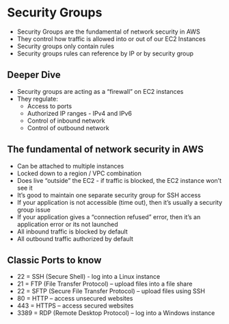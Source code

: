# Security Groups

* Security Groups are the fundamental of network security in AWS
* They control how traffic is allowed into or out of our EC2 Instances
* Security groups only contain rules
* Security groups rules can reference by IP or by security group


## Deeper Dive

* Security groups are acting as a “firewall” on EC2 instances
* They regulate:
  * Access to ports
  * Authorized IP ranges - IPv4 and IPv6
  * Control of inbound network
  * Control of outbound network

## The fundamental of network security in AWS

* Can be attached to multiple instances
* Locked down to a region / VPC combination
* Does live “outside” the EC2 - if traffic is blocked, the EC2 instance won’t see it
* It’s good to maintain one separate security group for SSH access
* If your application is not accessible (time out), then it’s usually a security group issue
* If your application gives a “connection refused” error, then it’s an application error or its not launched
* All inbound traffic is blocked by default
* All outbound traffic authorized by default

## Classic Ports to know

* 22 = SSH (Secure Shell) - log into a Linux instance
* 21 = FTP (File Transfer Protocol) – upload files into a file share
* 22 = SFTP (Secure File Transfer Protocol) – upload files using SSH
* 80 = HTTP – access unsecured websites
* 443 = HTTPS – access secured websites
* 3389 = RDP (Remote Desktop Protocol) – log into a Windows instance